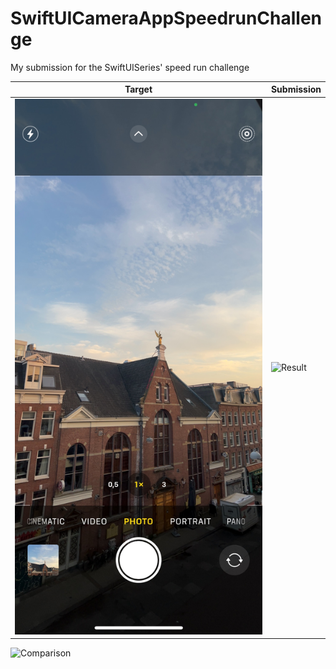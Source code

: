 # SwiftUICameraAppSpeedrunChallenge
My submission for the SwiftUISeries' speed run challenge

Target |  Submission
--------|---------
![Target](target.png) | ![Result](result.png)
![Comparison](comparison.gif)
